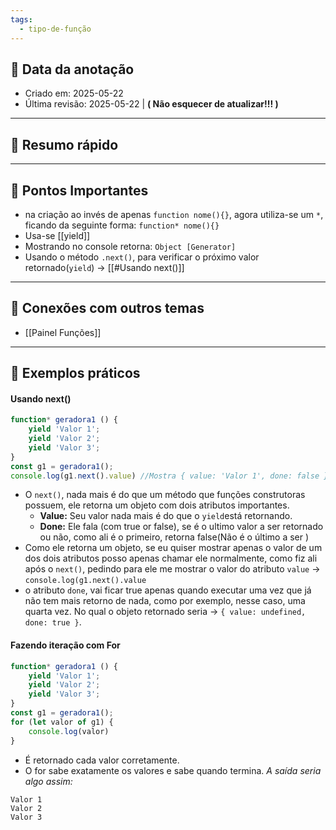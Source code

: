 ```yaml
---
tags:
  - tipo-de-função
---
```



## 📅 Data da anotação
- Criado em: 2025-05-22
- Última revisão: 2025-05-22 | **( Não esquecer de atualizar!!! )**

---

## 🧠 Resumo rápido
<!-- Explica em até 3 frases o que é o assunto e por que ele é importante. -->

---

## 📌 Pontos Importantes
- na criação ao invés de apenas `function nome(){}`, agora utiliza-se um `*`, ficando da seguinte forma: `function* nome(){}`
- Usa-se [[yield]]
- Mostrando no console retorna: `Object [Generator]`
- Usando o método `.next()`, para  verificar o próximo valor retornado(`yield`) -> [[#Usando next()]]

---

## 🧩 Conexões com outros temas
- [[Painel Funções]]

---

## 📖 Exemplos práticos
#### Usando next()
```js
function* geradora1 () {
	yield 'Valor 1';
	yield 'Valor 2';
	yield 'Valor 3';
}
const g1 = geradora1();
console.log(g1.next().value) //Mostra { value: 'Valor 1', done: false }
```
- O `next()`, nada mais é do que um método que funções construtoras possuem, ele retorna um objeto com dois atributos importantes.
	- **Value:** Seu valor nada mais é do que o `yield`está retornando.
	- **Done:** Ele fala (com true or false), se é o ultimo valor a ser retornado ou não, como ali é o primeiro, retorna false(Não é o último a ser )
- Como ele retorna um objeto, se eu quiser mostrar apenas o valor de um dos dois atributos posso apenas chamar ele normalmente, como fiz ali após o `next()`, pedindo para ele me mostrar o valor do atributo `value` -> `console.log(g1.next().value`
- o atributo `done`, vai ficar true apenas quando executar uma vez que já não tem mais retorno de nada, como por exemplo, nesse caso, uma quarta vez. No qual o objeto retornado seria -> `{ value: undefined, done: true }`.

#### Fazendo iteração com For
```js
function* geradora1 () {
	yield 'Valor 1';
	yield 'Valor 2';
	yield 'Valor 3';
}
const g1 = geradora1();
for (let valor of g1) {
	console.log(valor)
}
```
- É retornado cada valor corretamente.
- O for sabe exatamente os valores e sabe quando termina.
*A saída seria algo assim:*
```node
Valor 1
Valor 2
Valor 3
```
